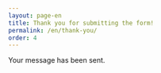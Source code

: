 ```yaml
---
layout: page-en
title: Thank you for submitting the form!
permalink: /en/thank-you/
order: 4
---
```

Your message has been sent.